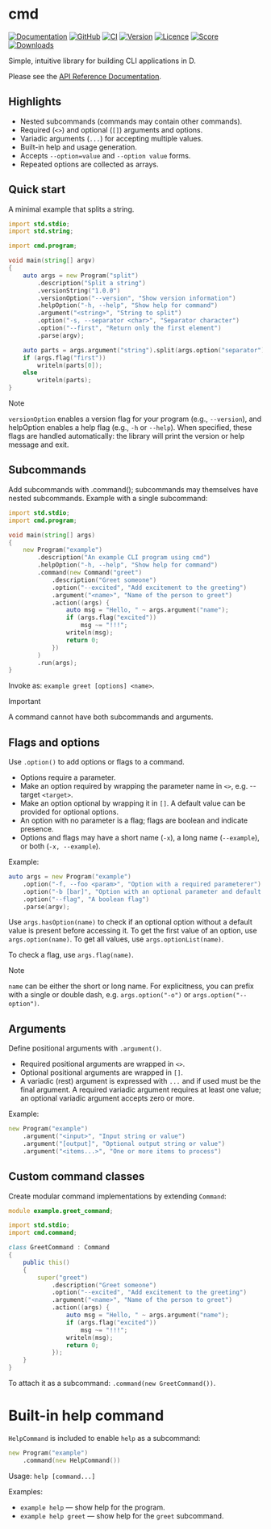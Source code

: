 # cmd

[![Documentation](https://img.shields.io/badge/Documentation-blue)](https://modpm.github.io/cmd)
[![GitHub](https://img.shields.io/badge/GitHub-181717?logo=github)](https://github.com/modpm/cmd)
[![CI](https://github.com/modpm/cmd/actions/workflows/build.yaml/badge.svg)](https://github.com/modpm/cmd/actions/workflows/build.yaml)
[![Version](https://img.shields.io/dub/v/cmd)](https://code.dlang.org/packages/cmd)
[![Licence](https://img.shields.io/dub/l/cmd)](https://code.dlang.org/packages/cmd)
[![Score](https://img.shields.io/dub/score/cmd)](https://code.dlang.org/packages/cmd)
[![Downloads](https://img.shields.io/dub/dt/cmd)](https://code.dlang.org/packages/cmd)

Simple, intuitive library for building CLI applications in D.

Please see the [API Reference Documentation](https://modpm.github.io/cmd).

## Highlights

- Nested subcommands (commands may contain other commands).
- Required (`<>`) and optional (`[]`) arguments and options.
- Variadic arguments (`...`) for accepting multiple values.
- Built-in help and usage generation.
- Accepts `--option=value` and `--option value` forms.
- Repeated options are collected as arrays.

## Quick start

A minimal example that splits a string.

```d
import std.stdio;
import std.string;

import cmd.program;

void main(string[] argv)
{
    auto args = new Program("split")
        .description("Split a string")
        .versionString("1.0.0")
        .versionOption("--version", "Show version information")
        .helpOption("-h, --help", "Show help for command")
        .argument("<string>", "String to split")
        .option("-s, --separator <char>", "Separator character")
        .option("--first", "Return only the first element")
        .parse(argv);

    auto parts = args.argument("string").split(args.option("separator"));
    if (args.flag("first"))
        writeln(parts[0]);
    else
        writeln(parts);
}
```

> [!NOTE]
>
> `versionOption` enables a version flag for your program (e.g., `--version`), and helpOption enables a help flag
> (e.g., `-h` or `--help`). When specified, these flags are handled automatically:
> the library will print the version or help message and exit.

## Subcommands

Add subcommands with .command(); subcommands may themselves have nested subcommands. Example with a single subcommand:

```d
import std.stdio;
import cmd.program;

void main(string[] args)
{
    new Program("example")
        .description("An example CLI program using cmd")
        .helpOption("-h, --help", "Show help for command")
        .command(new Command("greet")
            .description("Greet someone")
            .option("--excited", "Add excitement to the greeting")
            .argument("<name>", "Name of the person to greet")
            .action((args) {
                auto msg = "Hello, " ~ args.argument("name");
                if (args.flag("excited"))
                    msg ~= "!!!";
                writeln(msg);
                return 0;
            })
        )
        .run(args);
}
```

Invoke as: `example greet [options] <name>`.

> [!IMPORTANT]
>
> A command cannot have both subcommands and arguments.

## Flags and options

Use `.option()` to add options or flags to a command.

- Options require a parameter.
- Make an option required by wrapping the parameter name in `<>`, e.g. --target `<target>`.
- Make an option optional by wrapping it in `[]`. A default value can be provided for optional options.
- An option with no parameter is a flag; flags are boolean and indicate presence.
- Options and flags may have a short name (`-x`), a long name (`--example`), or both (`-x, --example`).

Example:

```d
auto args = new Program("example")
    .option("-f, --foo <param>", "Option with a required parameterer")
    .option("-b [bar]", "Option with an optional parameter and default value", "defaultValue")
    .option("--flag", "A boolean flag")
    .parse(argv);
```

Use `args.hasOption(name)` to check if an optional option without a default value is present before accessing it.
To get the first value of an option, use `args.option(name)`. To get all values, use `args.optionList(name)`.

To check a flag, use `args.flag(name)`.

> [!NOTE]
>
> `name` can be either the short or long name. For explicitness, you can prefix with a single or double dash,
> e.g. `args.option("-o")` or `args.option("--option")`.

## Arguments

Define positional arguments with `.argument()`.

- Required positional arguments are wrapped in `<>`.
- Optional positional arguments are wrapped in `[]`.
- A variadic (rest) argument is expressed with `...` and if used must be the final argument.
  A required variadic argument requires at least one value; an optional variadic argument accepts zero or more.

Example:

```d
new Program("example")
    .argument("<input>", "Input string or value")
    .argument("[output]", "Optional output string or value")
    .argument("<items...>", "One or more items to process")
```

## Custom command classes

Create modular command implementations by extending `Command`:

```d
module example.greet_command;

import std.stdio;
import cmd.command;

class GreetCommand : Command
{
    public this()
    {
        super("greet")
            .description("Greet someone")
            .option("--excited", "Add excitement to the greeting")
            .argument("<name>", "Name of the person to greet")
            .action((args) {
                auto msg = "Hello, " ~ args.argument("name");
                if (args.flag("excited"))
                    msg ~= "!!!";
                writeln(msg);
                return 0;
            });
    }
}
```

To attach it as a subcommand: `.command(new GreetCommand())`.

# Built-in help command

`HelpCommand` is included to enable `help` as a subcommand:

```d
new Program("example")
    .command(new HelpCommand())
```

Usage: `help [command...]`

Examples:
- `example help` — show help for the program.
- `example help greet` — show help for the `greet` subcommand.
